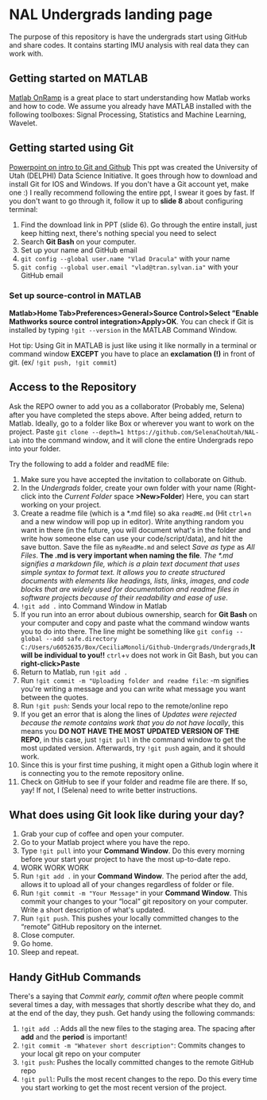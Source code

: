 # NAL Undergrads landing page

The purpose of this repository is have the undergrads start using GitHub 
and share codes. It contains starting IMU analysis with real data they can
work with. 

## Getting started on MATLAB
[Matlab OnRamp](https://matlabacademy.mathworks.com/details/matlab-onramp/gettingstarted)
is a great place to start understanding how Matlab works and how to code. We assume you 
already have MATLAB installed with the following toolboxes: Signal Processing, Statistics and
Machine Learning, Wavelet.

## Getting started using Git
[Powerpoint on intro to Git and Github](https://tinyurl.com/git-slides-swc)
This ppt was created the University of Utah (DELPHI) Data Science Initiative. It
goes through how to download and install Git for IOS and Windows. If you don't have a Git 
account yet, make one :) I really recommend following the entire ppt, I swear it goes by fast. If 
you don't want to go through it, follow it up to **slide 8** about configuring terminal: 
   1. Find the download link in PPT (slide 6). Go through the entire install, just keep hitting next, there's nothing special you need to select
   2. Search **Git Bash** on your computer.
   3. Set up your name and GitHub email
   4. `git config --global user.name "Vlad Dracula"` with your name
   5. `git config --global user.email "vlad@tran.sylvan.ia"` with your GitHub email 

### Set up source-control in MATLAB
**Matlab>Home Tab>Preferences>General>Source Control>Select ”Enable Mathworks source control integration>Apply>OK**. You can check if Git is 
installed by typing `!git --version` in the MATLAB Command Window.

Hot tip: Using Git in MATLAB is just like using it like normally in a terminal or command window
**EXCEPT** you have to place an **exclamation (!)** in front of git. (ex/ `!git push, !git commit`)

## Access to the Repository
Ask the REPO owner to add you as a collaborator (Probably me, Selena) after you have completed the steps above. 
After being added, return to Matlab. Ideally, go to a folder like Box or wherever you want to work on the 
project. Paste `git clone --depth=1 https://github.com/SelenaChoUtah/NAL-Lab` into the command window, and it
will clone the entire Undergrads repo into your folder. 

Try the following to add a folder and readME file:

1. Make sure you have accepted the invitation to collaborate on Github.
2. In the _Undergrads_ folder, create your own folder with your name (Right-click into the _Current Folder_ space **>New>Folder**) Here, you can start working on your project.
3. Create a readme file (which is a *.md file) so aka `readME.md` (Hit `ctrl`+`n` and a new window will pop up in editor). Write anything random you want in there (in the future, you will document what's in the folder and write how someone else can use your code/script/data), and hit the save button. Save the file as `myReadMe.md` and select _Save as type_ as _All Files_. **The .md is very important when naming the file**. _The *.md signifies a markdown file, which is a plain text document that uses simple syntax to format text. It allows you to create structured documents with elements like headings, lists, links, images, and code blocks that are widely used for documentation and readme files in software projects because of their readability and ease of use_.
4. `!git add .` into Command Window in Matlab
5. If you run into an error about dubious ownership, search for **Git Bash** on your computer and copy and paste what the command window wants you to do into there. The line might be something like `git config --global --add safe.directory C:/Users/u6052635/Box/CeciliaMonoli/Github-Undergrads/Undergrads`,**It will be individual to you!!** `ctrl`+`v` does not work in Git Bash, but you can **right-click>Paste**
6. Return to Matlab, run `!git add .`
7. Run `!git commit -m "Uploading folder and readme file`: -m signifies you're writing a message and you can write what message you want between the quotes. 
8. Run `!git push`: Sends your local repo to the remote/online repo
9. If you get an error that is along the lines of  _Updates were rejected because the remote contains work that you do not have locally_, this means you **DO NOT HAVE THE MOST UPDATED VERSION OF THE REPO**, in this case, just `!git pull` in the command window to get the most updated version. Afterwards, try `!git push` again, and it should work. 
10. Since this is your first time pushing, it might open a Github login where it is connecting you to the remote repository online.
11. Check on GitHub to see if your folder and readme file are there. If so, yay! If not, I (Selena) need to write better instructions.


## What does using Git look like during your day?
1. Grab your cup of coffee and open your computer.
2. Go to your Matlab project where you have the repo.
3. Type `!git pull` into your **Command Window**. Do this every morning before your start your project to have the most up-to-date repo.
4. WORK WORK WORK
5. Run `!git add .` in your **Command Window**. The period after the add, allows it to upload all of your changes regardless of folder or file.
6. Run `!git commit -m "Your Message"` in your **Command Window**. This commit your changes to your “local” git repository on your computer. Write a short description of what's updated.
7. Run `!git push`. This pushes your locally committed changes to the “remote” GitHub repository on the internet.
8. Close computer.
9. Go home.
10. Sleep and repeat.


## Handy GitHub Commands
There's a saying that *Commit early, commit often* where people commit several times a day, with messages that shortly describe what they do, and at the end of the day, they push. 
Get handy using the following commands:
1. `!git add .`: Adds all the new files to the staging area. The spacing after **add** and the **period** is important!
2. `!git commit -m "Whatever short description"`: Commits changes to your local git repo on your computer
3. `!git push`: Pushes the locally committed changes to the remote GitHub repo
4. `!git pull`: Pulls the most recent changes to the repo. Do this every time you start working to get the most recent version of the project.





   










